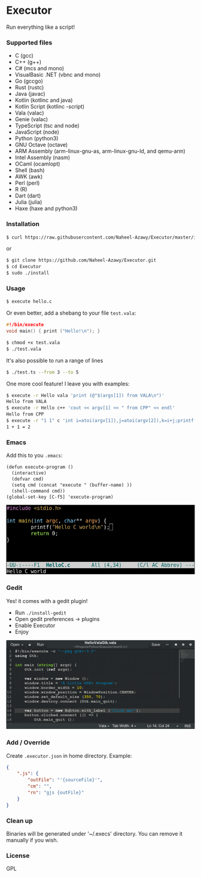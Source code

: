 # Executor
Run everything like a script!

### Supported files
- C	(gcc)
- C++	(g++)
- C#	(mcs and mono)
- VisualBasic .NET   (vbnc and mono)
- Go	(gccgo)
- Rust	(rustc)
- Java	(javac)
- Kotlin    (kotlinc and java)
- Kotlin Script (kotlinc -script)
- Vala	(valac)
- Genie	(valac)
- TypeScript	(tsc and node)
- JavaScript    (node)
- Python    (python3)
- GNU Octave    (octave)
- ARM Assembly (arm-linux-gnu-as, arm-linux-gnu-ld, and qemu-arm)
- Intel Assembly (nasm)
- OCaml (ocamlopt)
- Shell (bash)
- AWK (awk)
- Perl (perl)
- R (R)
- Dart (dart)
- Julia (julia)
- Haxe (haxe and python3)

### Installation
```sh
$ curl https://raw.githubusercontent.com/Naheel-Azawy/Executor/master/install-online | bash
```
or
```sh
$ git clone https://github.com/Naheel-Azawy/Executor.git
$ cd Executor
$ sudo ./install
```
### Usage
```sh
$ execute hello.c
```
Or even better, add a shebang to your file
`test.vala`:
```c
#!/bin/execute
void main() { print ("Hello!\n"); }
```
```sh
$ chmod +x test.vala
$ ./test.vala
```
It's also possible to run a range of lines
```sh
$ ./test.ts --from 3 --to 5
```

One more cool feature! I leave you with examples:
```sh
$ execute -r Hello vala 'print (@"$(args[1]) from VALA\n")'
Hello from VALA
$ execute -r Hello c++ 'cout << argv[1] << " from CPP" << endl'
Hello from CPP
$ execute -r "1 1" c 'int i=atoi(argv[1]),j=atoi(argv[2]),k=i+j;printf("%d + %d = %d\n",i,j,k)'
1 + 1 = 2
```

### Emacs
Add this to you `.emacs`:
```
(defun execute-program ()
  (interactive)
  (defvar cmd)
  (setq cmd (concat "execute " (buffer-name) ))
  (shell-command cmd))
(global-set-key [C-f5] 'execute-program)
```
![screenshot](./screenshot-emacs.png)

### Gedit
Yes! it comes with a gedit plugin!

- Run `./install-gedit`
- Open gedit preferences -> plugins
- Enable Executor
- Enjoy 

![screenshot](./screenshot-gedit.png)

### Add / Override
Create `.executor.json` in home directory. Example:
```json
{
    ".js": {
        "outFile": "'{sourceFile}'",
        "cm": "",
        "rn": "gjs {outFile}"
    }
}
```

### Clean up
Binaries will be generated under '~/.execs' directory. You can remove it manually if you wish.

### License
GPL

